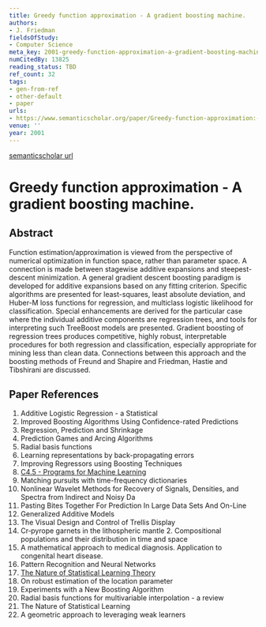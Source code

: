 ```yaml
---
title: Greedy function approximation - A gradient boosting machine.
authors:
- J. Friedman
fieldsOfStudy:
- Computer Science
meta_key: 2001-greedy-function-approximation-a-gradient-boosting-machine
numCitedBy: 13825
reading_status: TBD
ref_count: 32
tags:
- gen-from-ref
- other-default
- paper
urls:
- https://www.semanticscholar.org/paper/Greedy-function-approximation:-A-gradient-boosting-Friedman/1679beddda3a183714d380e944fe6bf586c083cd?sort=total-citations
venue: ''
year: 2001
---
```


[semanticscholar url](https://www.semanticscholar.org/paper/Greedy-function-approximation:-A-gradient-boosting-Friedman/1679beddda3a183714d380e944fe6bf586c083cd?sort=total-citations)

# Greedy function approximation - A gradient boosting machine.

## Abstract

Function estimation/approximation is viewed from the perspective of numerical optimization in function space, rather than parameter space. A connection is made between stagewise additive expansions and steepest-descent minimization. A general gradient descent boosting paradigm is developed for additive expansions based on any fitting criterion. Specific algorithms are presented for least-squares, least absolute deviation, and Huber-M loss functions for regression, and multiclass logistic likelihood for classification. Special enhancements are derived for the particular case where the individual additive components are regression trees, and tools for interpreting such TreeBoost models are presented. Gradient boosting of regression trees produces competitive, highly robust, interpretable procedures for both regression and classification, especially appropriate for mining less than clean data. Connections between this approach and the boosting methods of Freund and Shapire and Friedman, Hastie and Tibshirani are discussed.

## Paper References

1. Additive Logistic Regression - a Statistical
2. Improved Boosting Algorithms Using Confidence-rated Predictions
3. Regression, Prediction and Shrinkage
4. Prediction Games and Arcing Algorithms
5. Radial basis functions
6. Learning representations by back-propagating errors
7. Improving Regressors using Boosting Techniques
8. [C4.5 - Programs for Machine Learning](1992-c4-5-programs-for-machine-learning)
9. Matching pursuits with time-frequency dictionaries
10. Nonlinear Wavelet Methods for Recovery of Signals, Densities, and Spectra from Indirect and Noisy Da
11. Pasting Bites Together For Prediction In Large Data Sets And On-Line
12. Generalized Additive Models
13. The Visual Design and Control of Trellis Display
14. Cr‐pyrope garnets in the lithospheric mantle 2. Compositional populations and their distribution in time and space
15. A mathematical approach to medical diagnosis. Application to congenital heart disease.
16. Pattern Recognition and Neural Networks
17. [The Nature of Statistical Learning Theory](2000-the-nature-of-statistical-learning-theory)
18. On robust estimation of the location parameter
19. Experiments with a New Boosting Algorithm
20. Radial basis functions for multivariable interpolation - a review
21. The Nature of Statistical Learning
22. A geometric approach to leveraging weak learners
